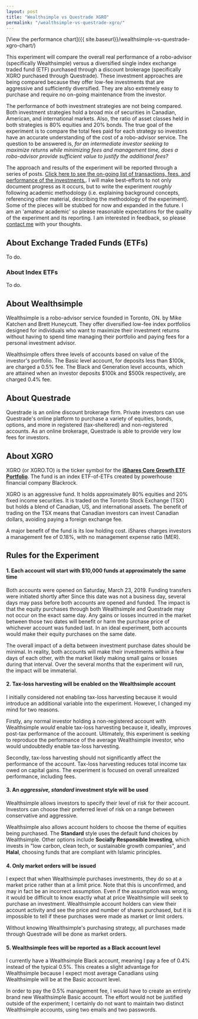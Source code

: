 ```yaml
---
layout: post
title: "Wealthsimple vs Questrade XGRO"
permalink: "/wealthsimple-vs-questrade-xgro/"
---
```


[View the performance chart]({{ site.baseurl}}/wealthsimple-vs-questrade-xgro-chart/)

This experiment will compare the overall real performance of a robo-advisor (specifically Wealthsimple) versus a diversified single index exchange traded fund (ETF) purchased through a discount brokerage (specifically XGRO purchased through Questrade). These investment approaches are being compared because they offer low-fee investments that are aggressive and sufficiently diversified. They are also extremely easy to purchase and require no on-going maintenance from the investor.

The performance of both investment strategies are not being compared. Both investment strategies hold a broad mix of securities in Canadian, American, and international markets. Also, the ratio of asset classes held in both strategies is 80% equities and 20% bonds. The true goal of the experiment is to compare the total fees paid for each strategy so investors have an accurate understanding of the cost of a robo-advisor service. The question to be answered is, *for an intermediate investor seeking to maximize returns while minimizing fees and management time, does a robo-advisor provide sufficient value to justify the additional fees?*

The approach and results of the experiment will be reported through a series of posts. [Click here to see the on-going list of transactions, fees, and performance of the investments.](/wealthsimple-vs-questrade-xgro/). I will make best-efforts to not only document progress as it occurs, but to write the experiment *roughly* following academic methodology (i.e. explaining background concepts, referencing other material, describing the methodology of the experiment). Some of the pieces will be stubbed for now and expanded in the future. I am an 'amateur academic' so please reasonable expectations for the quality of the experiment and its reporting. I am interested in feedback, so please [contact me](mailto:john@johnpitchko.com) with your thoughts.

## About Exchange Traded Funds (ETFs)
To do.

### About Index ETFs
To do.

## About Wealthsimple

Wealthsimple is a robo-advisor service founded  in Toronto, ON. by Mike Katchen and Brett Huneycutt. They offer diversified low-fee index portfolios designed for individuals who want to maximize their investment returns without having to spend time managing their portfolio and paying fees for a personal investment advisor.

Wealthsimple offers three levels of accounts based on value of the investor's portfolio. The Basic level account, for deposits less than $100k, are charged a 0.5% fee. The Black and Generation level accounts, which are attained when an investor deposits $100k and $500k respectively, are charged 0.4% fee.

## About Questrade

Questrade is an online discount brokerage firm. Private investors can use Questrade's online platform to purchase a variety of equities, bonds, options, and more in registered (tax-sheltered) and non-registered accounts. As an online brokerage, Questrade is able to provide very low fees for investors.

## About XGRO

XGRO (or XGRO.TO) is the ticker symbol for the [**iShares Core Growth ETF Portfolio**](https://www.blackrock.com/ca/individual/en/products/239447/ishares-balanced-growth-coreportfoliotm-fund). The fund is an index ETF-of-ETFs created by powerhouse financial company Blackrock.

XGRO is an aggressive fund. It holds approximately 80% equities and 20% fixed income securities. It is traded on the Toronto Stock Exchange (TSX) but holds a blend of Canadian, US, and international assets. The benefit of trading on the TSX means that Canadian investors can invest Canadian dollars, avoiding paying a foreign exchange fee.

A major benefit of the fund is its low holding cost. iShares charges investors a management fee of 0.18%, with no management expense ratio (MER).

## Rules for the Experiment

#### 1. Each account will start with $10,000 funds at approximately the same time

Both accounts were opened on Saturday, March 23, 2019. Funding transfers were initiated shortly after Since this date was not a business day, several days may pass before both accounts are opened and funded. The impact is that the equity purchases through both Wealthsimple and Questrade may not occur on the exact same day. Any gains or losses incurred in the market between those two dates will benefit or harm the purchase price of whichever account was funded last. In an ideal experiment, both accounts would make their equity purchases on the same date.

The overall impact of a delta between investment purchase dates should be minimal. In reality, both accounts will make their investments within a few days of each other, with the market likely making small gains or losses during that interval. Over the several months that the experiment will run, the impact will be immaterial.

#### 2. Tax-loss harvesting will be enabled on the Wealthsimple account

I initially considered not enabling tax-loss harvesting because it would introduce an additional variable into the experiment. However, I changed my mind for two reasons.

Firstly, any normal investor holding a non-registered account with Wealthsimple *would* enable tax-loss harvesting because it, ideally, improves post-tax performance of the account. Ultimately, this experiment is seeking to reproduce the performance of the average Wealthsimple investor, who would undoubtedly enable tax-loss harvesting.

Secondly, tax-loss harvesting should not significantly affect the performance of the account. Tax-loss harvesting reduces total income tax owed on capital gains. The experiment is focused on overall unrealized performance, including fees.

#### 3. An *aggressive, standard* investment style will be used

Wealthsimple allows investors to specify their level of risk for their account. Investors can choose their preferred level of risk on a range between conservative and aggressive.

Wealthsimple also allows account holders to choose the theme of equities being purchased. The **Standard** style uses the default fund choices by Wealthsimple. Other options include **Socially Responsible Investing**, which invests in "low carbon, clean tech, or sustainable growth companies", and **Halal**, choosing funds that are compliant with Islamic principles.

#### 4. Only market orders will be issued

I expect that when Wealthsimple purchases investments, they do so at a market price rather than at a limit price. Note that this is unconfirmed, and may in fact be an incorrect assumption. Even if the assumption was wrong, it would be difficult to know exactly what at price Wealthsimple will seek to purchase an investment. Wealthsimple account holders can view their account activity and see the price and number of shares purchased, but it is impossible to tell if these purchases were made as market or limit orders.

Without knowing Wealthsimple's purchasing strategy, all purchases made through Questrade will be done as market orders.

#### 5. Wealthsimple fees will be reported as a Black account level

I currently have a Wealthsimple Black account, meaning I pay a fee of 0.4% instead of the typical 0.5%. This creates a slight advantage for Wealthsimple because I expect most average Canadians using Wealthsimple will be at the Basic account level.

In order to pay the 0.5% management fee, I would have to create an entirely brand new Wealthsimple Basic account. The effort would not be justified outside of the experiment; I certainly do not want to maintain two distinct Wealthsimple accounts, using two emails and two passwords.
